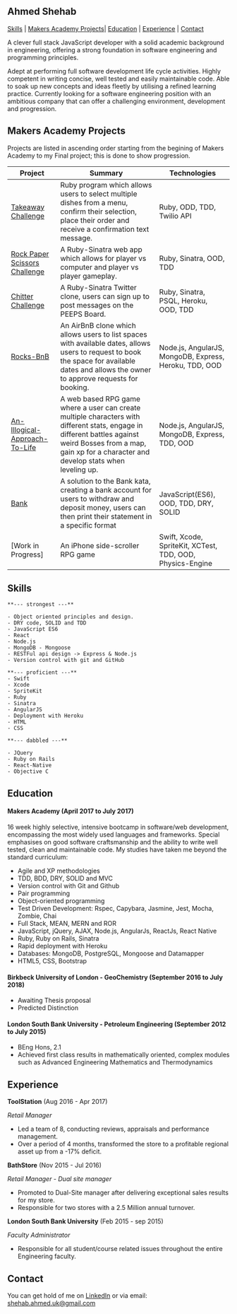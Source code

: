 ## Ahmed Shehab

[Skills](#skills) | [Makers Academy Projects](#makers_projects)| [Education](#education) | [Experience](#experience) | [Contact](#contact)

A clever full stack JavaScript developer with a solid academic background in engineering, offering a strong foundation in software engineering and programming principles.


Adept at performing full software development life cycle activities. Highly competent in writing concise, well tested and easily maintainable code. Able to soak up new concepts and ideas fleetly by utilising a refined learning practice. Currently looking for a software engineering position with an ambitious company that can offer a challenging environment, development and  progression.

## <a name="makers_projects">Makers Academy Projects</a>

Projects are listed in ascending order starting from the begining of Makers Academy to my Final project; this is done to show progression.

| Project | Summary | Technologies |
 |----------|----------|----------|
| [Takeaway Challenge](https://github.com/hyper0009/takeaway-challenge) | Ruby program which allows users to select multiple dishes from a menu, confirm their selection, place their order and receive a confirmation text message. | Ruby, ODD, TDD, Twilio API |
| [Rock Paper Scissors Challenge](https://github.com/hyper0009/rps-challenge) | A Ruby-Sinatra web app which allows for player vs computer and player vs player gameplay. | Ruby, Sinatra, OOD, TDD|
|[Chitter Challenge](https://github.com/hyper0009/chitter-challenge) | A Ruby-Sinatra Twitter clone, users can sign up to post messages on the PEEPS Board. | Ruby, Sinatra, PSQL, Heroku, OOD, TDD|
| [Rocks-BnB](https://github.com/hyper0009/MakersBnB) | An AirBnB clone which allows users to list spaces with available dates, allows users to request to book the space for available dates and allows the owner to approve requests for booking. | Node.js, AngularJS, MongoDB, Express, Heroku, TDD, OOD |
[An-Illogical-Approach-To-Life](https://github.com/hyper0009/An-illogical-approach-to-life) | A web based RPG game where a user can create multiple characters with different stats, engage in different battles against weird Bosses from a map, gain xp for a character and develop stats when leveling up. | Node.js, AngularJS, MongoDB, Express, TDD, OOD |
| [Bank](https://github.com/hyper0009/bank) | A solution to the Bank kata, creating a bank account for users to withdraw and deposit money, users can then print their statement in a specific format | JavaScript(ES6), OOD, TDD, DRY, SOLID |
| [Work in Progress]| An iPhone side-scroller RPG game  | Swift, Xcode, SpriteKit, XCTest, TDD, OOD, Physics-Engine|

## <a name="skills"> Skills </a>

	**--- strongest ---**

	- Object oriented principles and design.
	- DRY code, SOLID and TDD
	- JavaScript ES6
	- React
	- Node.js
	- MongoDB - Mongoose
	- RESTFul api design -> Express & Node.js
    - Version control with git and GitHub

	**--- proficient ---**
	- Swift
	- Xcode
	- SpriteKit
	- Ruby
	- Sinatra
    - AngularJS
	- Deployment with Heroku
	- HTML
	- CSS

	**--- dabbled ---**

	- JQuery
	- Ruby on Rails
	- React-Native
	- Objective C

## <a name="education"> Education </a>

#### Makers Academy (April 2017 to July 2017)

16 week highly selective, intensive bootcamp in software/web development, encompassing the most widely used languages and frameworks. Special emphasises on good software craftsmanship and the ability to write well tested, clean and maintainable code. My studies have taken me beyond the standard curriculum:  

- Agile and XP methodologies
- TDD, BDD, DRY, SOLID and MVC
- Version control with Git and Github
- Pair programming
- Object­-oriented programming
- Test Driven Development: Rspec, Capybara, Jasmine, Jest, Mocha, Zombie, Chai
- Full Stack, MEAN, MERN and ROR
- JavaScript, jQuery, AJAX, Node.js, AngularJs, ReactJs, React Native
- Ruby, Ruby on Rails, Sinatra
- Rapid deployment with Heroku
- Databases: MongoDB, PostgreSQL, Mongoose and Datamapper
- HTML5, CSS, Bootstrap

#### Birkbeck University of London - GeoChemistry (September 2016 to July 2018)

- Awaiting Thesis proposal
- Predicted Distinction

#### London South Bank University - Petroleum Engineering (September 2012 to July 2015)

- BEng Hons, 2.1
- Achieved first class results in mathematically oriented, complex modules such as Advanced Engineering Mathematics and Thermodynamics

## <a name="experience"> Experience </a>

**ToolStation** (Aug 2016 - Apr 2017)

*Retail Manager*

- Led a team of 8, conducting reviews, appraisals and performance management.
- Over a period of 4 months, transformed the store to a profitable regional asset up from a -17% deficit.

**BathStore** (Nov 2015 - Jul 2016)

*Retail Manager - Dual site manager*

- Promoted to Dual-Site manager after delivering exceptional sales results for my store.
- Responsible for two stores with a 2.5 Million annual turnover.

**London South Bank University** (Feb 2015 - sep 2015)

*Faculty Administrator*

-	Responsible for all student/course related issues throughout the entire Engineering faculty.

## <a name="contact"> Contact  </a>
You can get hold of me on [LinkedIn](https://www.linkedin.com/in/ahmedshehab3/) or via email: shehab.ahmed.uk@gmail.com

